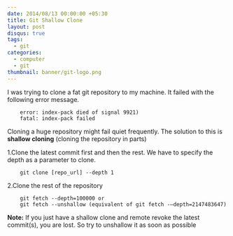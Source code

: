 ```yaml
---
date: 2014/08/13 00:00:00 +05:30
title: Git Shallow Clone
layout: post
disqus: true
tags:
  - git
categories:
  - computer
  - git
thumbnail: banner/git-logo.png
---
```


I was trying to clone a fat git repository to my machine. It failed with the following error message.

```
    error: index-pack died of signal 9921)  
    fatal: index-pack failed
```

Cloning a huge repository might fail quiet frequently. The solution to this is **shallow cloning** (cloning the repository in parts)

1.Clone the latest commit first and then the rest. We have to specify the depth as a parameter to clone.

```
    git clone [repo_url] --depth 1
````

2.Clone the rest of the repository  

```
    git fetch --depth=100000 or
    git fetch --unshallow (equivalent of git fetch -–depth=2147483647)
```

**Note:** If you just have a shallow clone and remote revoke the latest commit(s), you are lost. So try to unshallow it as soon as possible
